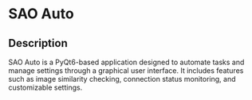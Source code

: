 # SAO Auto

## Description
SAO Auto is a PyQt6-based application designed to automate tasks and manage settings through a graphical user interface. It includes features such as image similarity checking, connection status monitoring, and customizable settings.